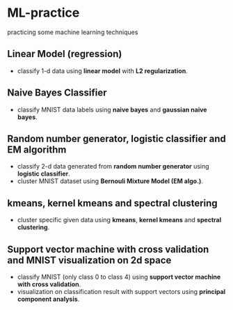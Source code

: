 ML-practice
=====
practicing some machine learning techniques


## Linear Model (regression)
* classify 1-d data using **linear model** with **L2 regularization**.


## Naive Bayes Classifier
* classify MNIST data labels using **naive bayes** and **gaussian naive bayes**.


## Random number generator, logistic classifier and EM algorithm
* classify 2-d data generated from **random number generator** using **logistic classifier**.
* cluster MNIST dataset using **Bernouli Mixture Model (EM algo.)**.


## kmeans, kernel kmeans and spectral clustering
* cluster specific given data using **kmeans**, **kernel kmeans** and **spectral clustering**.


## Support vector machine with cross validation and MNIST visualization on 2d space
* classify MNIST (only class 0 to class 4) using **support vector machine with cross validation**.
* visualization on classification result with support vectors using **principal component analysis**.

